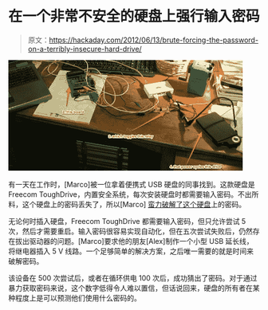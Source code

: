 # 在一个非常不安全的硬盘上强行输入密码

> 原文：<https://hackaday.com/2012/06/13/brute-forcing-the-password-on-a-terribly-insecure-hard-drive/>

![](img/d4afe2fa67afbedba2e0eb4172c44797.png "drive")

有一天在工作时，[Marco]被一位拿着便携式 USB 硬盘的同事找到。这款硬盘是 Freecom ToughDrive，内置安全系统，每次安装硬盘时都需要输入密码。不出所料，这个硬盘上的密码丢失了，所以[Marco] [蛮力破解了这个硬盘](http://blog.thinkst.com/2012/06/lamest-hacks.html)上的密码。

无论何时插入硬盘，Freecom ToughDrive 都需要输入密码，但只允许尝试 5 次，然后才需要重启。输入密码很容易实现自动化，但在五次尝试失败后，仍然存在拔出驱动器的问题。[Marco]要求他的朋友[Alex]制作一个小型 USB 延长线，将继电器插入 5 V 线路。一个足够简单的解决方案，之后唯一需要的就是时间来破解密码。

该设备在 500 次尝试后，或者在循环供电 100 次后，成功猜出了密码。对于通过暴力获取密码来说，这个数字低得令人难以置信，但话说回来，硬盘的所有者在某种程度上是可以预测他们使用什么密码的。